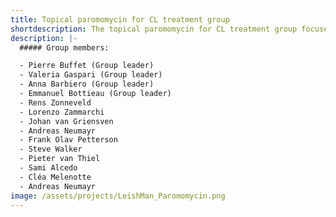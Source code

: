 ```yaml
---
title: Topical paromomycin for CL treatment group
shortdescription: The topical paromomycin for CL treatment group focuses on the development and implementation of a planned prospective study to evaluate topical paromomycin treatment for cutaneous leishmaniasis within the network.
description: |-
  ##### Group members:

  - Pierre Buffet (Group leader)
  - Valeria Gaspari (Group leader)
  - Anna Barbiero (Group leader)
  - Emmanuel Bottieau (Group leader)
  - Rens Zonneveld
  - Lorenzo Zammarchi
  - Johan van Griensven
  - Andreas Neumayr
  - Frank Olav Petterson
  - Steve Walker
  - Pieter van Thiel
  - Sami Alcedo
  - Cléa Melenotte
  - Andreas Neumayr
image: /assets/projects/LeishMan_Paromomycin.png
---
```


